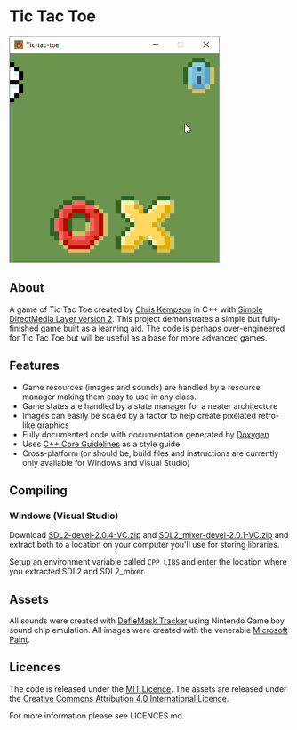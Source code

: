 # Tic Tac Toe
![Animated capture of game window](game_window_capture.gif)

## About
A game of Tic Tac Toe created by [Chris Kempson](http://chriskempson.com/) in C++ with [Simple DirectMedia Layer version 2](https://www.libsdl.org/). This project demonstrates a simple but fully-finished game built as a learning aid. The code is perhaps over-engineered for Tic Tac Toe but will be useful as a base for more advanced games.

## Features
- Game resources (images and sounds) are handled by a resource manager making them easy to use in any class.
- Game states are handled by a state manager for a neater architecture
- Images can easily be scaled by a factor to help create pixelated retro-like graphics
- Fully documented code with documentation generated by [Doxygen](http://doxygen.org)  
- Uses [C++ Core Guidelines](http://isocpp.github.io/CppCoreGuidelines/CppCoreGuidelines) as a style guide
- Cross-platform (or should be, build files and instructions are currently only available for Windows and Visual Studio)

## Compiling

### Windows (Visual Studio)
Download [SDL2-devel-2.0.4-VC.zip](https://www.libsdl.org/release/SDL2-devel-2.0.4-VC.zip) and [SDL2_mixer-devel-2.0.1-VC.zip](https://www.libsdl.org/projects/SDL_mixer/release/SDL2_mixer-devel-2.0.1-VC.zip) and extract both to a location on your computer you'll use for storing libraries.

Setup an environment variable called `CPP_LIBS` and enter the location where you extracted SDL2 and SDL2_mixer.

## Assets
All sounds were created with [DefleMask Tracker](http://deflemask.com/) using Nintendo Game boy sound chip emulation.
All images were created with the venerable [Microsoft Paint](https://en.wikipedia.org/wiki/Microsoft_Paint).

## Licences
The code is released under the [MIT Licence](https://opensource.org/licenses/MIT). The assets are released under the [Creative Commons Attribution 4.0 International Licence](https://creativecommons.org/licenses/by/4.0/).

For more information please see LICENCES.md.
